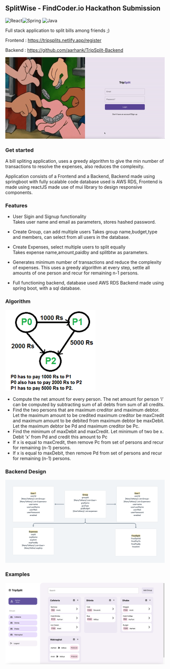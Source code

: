 ## SplitWise - FindCoder.io Hackathon Submission

<img alt="React" src="https://img.shields.io/badge/React-20232A?style=for-the-badge&logo=react&logoColor=61DAFB"/><img alt="Spring" src="https://img.shields.io/badge/spring-%236DB33F.svg?style=for-the-badge&logo=spring&logoColor=white"/> <img alt="Java" src="https://img.shields.io/badge/java-%23ED8B00.svg?style=for-the-badge&logo=java&logoColor=white"/>


Full stack application to split bills among friends ;)

Frontend : https://tripsplits.netlify.app/register

Backend : https://github.com/aarhank/TripSplit-Backend

![](tripsplit.gif)

### Get started

A bill spliting application, uses a greedy algorithm to give the min number of transactions to resolve the expenses, also reduces the complexity.

Application consists of a Frontend and a Backend, Backend made using springboot with fully scalable code database used is AWS RDS, Frontend is made using reactJS made use of mui library to design responsive components.

### Features

* User Sigin and Signup functionality   
  Takes user name and email as parameters, stores hashed password. 

* Create Group, can add multiple users
  Takes group name,budget,type and members, can select from all users in the database.
  
* Create Expenses, select multiple users to split equally   
  Takes expense name,amount,paidby and splitbtw as parameters.

* Generates minimum number of transactions and reduce the complexity of expenses.
  This uses a greedy algorithm at every step, settle all amounts of one person and recur for remaining n-1 persons. 
  
* Full functioning backend, database used AWS RDS
  Backend made using spring boot, with a sql database.


### Algorithm

![](cashFlow.png)

* Compute the net amount for every person. The net amount for person ‘i’ can be computed by subtracting sum of all debts from sum of all credits.
* Find the two persons that are maximum creditor and maximum debtor. Let the maximum amount to be credited maximum creditor be maxCredit and maximum amount to be debited from maximum debtor be maxDebit. Let the maximum debtor be Pd and maximum creditor be Pc.
* Find the minimum of maxDebit and maxCredit. Let minimum of two be x. Debit ‘x’ from Pd and credit this amount to Pc
* If x is equal to maxCredit, then remove Pc from set of persons and recur for remaining (n-1) persons.
* If x is equal to maxDebit, then remove Pd from set of persons and recur for remaining (n-1) persons.

### Backend Design

![](lld.png)

### Examples

![](dashboard.png)